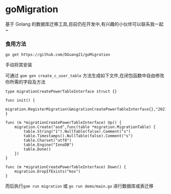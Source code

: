 # goMigration
基于 Golang 的数据库迁移工具,目前仍在开发中,有兴趣的小伙伴可以联系我一起~

### 食用方法
```
go get https://github.com/DGuang21/goMigration
```
手动将其安装

可通过 ``` gom gen create_c_user_table ``` 方法生成如下文件,在闭包函数中自由修改你所需的字段及方法
```
type migrationCreatePowerTableInterface struct {}

func init() {
	migration.RegisterMigration(&migrationCreatePowerTableInterface{},"20211004202802_c_up_date")
}

func (m *migrationCreatePowerTableInterface) Up() {
	migration.Create("asd",func(table *migration.MigrationTable) {
		table.String("1").NullTable(false).Comment("s")
		table.Timestamps().NullTable(false).Comment("s")
		table.Charset("utf8")
		table.Engine("InnoDB")
		table.Done()
	})
}

func (m *migrationCreatePowerTableInterface) Down() {
	migration.DropIfExists("kos")
}
```
而后执行``` gom run migration ``` 或 ``` go run demo/main.go ``` 进行数据库或表迁移